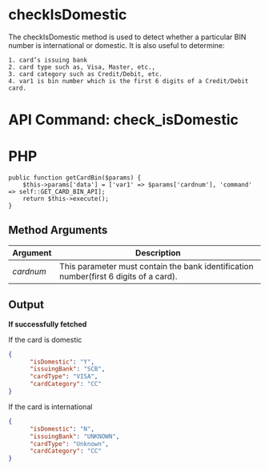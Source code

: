 # checkIsDomestic

The checkIsDomestic method is used to detect whether a particular BIN number is international or domestic. It is also useful to determine:

    1. card’s issuing bank
    2. card type such as, Visa, Master, etc.,
    3. card category such as Credit/Debit, etc.
    4. var1 is bin number which is the first 6 digits of a Credit/Debit card.

# API Command: check_isDomestic

# PHP

    public function getCardBin($params) {
        $this->params['data'] = ['var1' => $params['cardnum'], 'command' => self::GET_CARD_BIN_API];
        return $this->execute();
    }

## Method Arguments

Argument |  Description
------------ | --------------------------
*cardnum* | This parameter must contain the bank identification number(first 6 digits of a card).

## Output

**If successfully fetched**

If the card is domestic

```json
{
      "isDomestic": "Y",
      "issuingBank": "SCB",
      "cardType": "VISA",
      "cardCategory": "CC"
}
```

If the card is international

```json
{
      "isDomestic": "N",
      "issuingBank": "UNKNOWN",
      "cardType": "Unknown",
      "cardCategory": "CC"
}
```
